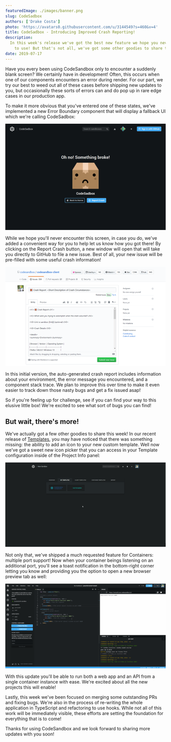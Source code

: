 ```yaml
---
featuredImage: ./images/banner.png
slug: CodeSadbox
authors: ['Drake Costa']
photo: 'https://avatars0.githubusercontent.com/u/3144549?s=460&v=4'
title: CodeSadbox - Introducing Improved Crash Reporting!
description:
  In this week's release we've got the best new feature we hope you never have
	to use! But that's not all, we've got some other goodies to share too!
date: 2019-07-17
---
```


Have you every been using CodeSandbox only to encounter a suddenly blank screen?
We certainly have in development! Often, this occurs when one of our components
encounters an error during render. For our part, we try our best to weed out all
of these cases before shipping new updates to you, but occasionally these sorts
of errors can and do pop up in rare edge cases in our production app.

To make it more obvious that you've entered one of these states, we've
implemented a new Error Boundary component that will display a fallback UI which
we're calling CodeSadbox:

![CodeSadbox](./images/01_CodeSadbox.png)

While we hope you'll never encounter this screen, in case you do, we've added a
convenient way for you to help let us know how you got there! By clicking on the
Report Crash button, a new window will open that will take you directly to
GitHub to file a new issue. Best of all, your new issue will be pre-filled with
some useful crash information!

![Crash Report](./images/02_Crash_Report.png)

In this initial version, the auto-generated crash report includes information
about your environment, the error message you encountered, and a component stack
trace. We plan to improve this over time to make it even easier to track down
those nasty bugs and get a fix issued asap!

So if you're feeling up for challenge, see if you can find your way to this
elusive little box! We're excited to see what sort of bugs you can find!

## But wait, there's more!

We've actually got a few other goodies to share this week! In our recent release
of [Templates](/post/Templates), you may have noticed that there was something
missing: the ability to add an icon to your new custom template. Well now we've
got a sweet new icon picker that you can access in your Template configuration
inside of the Project Info panel:

![Template Icons](./images/03_Template_Icons.gif)

Not only that, we've shipped a much requested feature for Containers: multiple
port support! Now when your container beings listening on an additional port,
you'll see a toast notification in the bottom-right corner letting you know and
providing you the option to open a new browser preview tab as well:

![Multiple Ports](./images/04_Multiple_Ports.gif)

With this update you'll be able to run both a web app and an API from a single
container instance with ease. We're excited about all the new projects this will
enable!

Lastly, this week we've been focused on merging some outstanding PRs and fixing
bugs. We're also in the process of re-writing the whole application in
TypeScript and refactoring to use hooks. While not all of this work will be
immediately visible, these efforts are setting the foundation for everything
that is to come!

Thanks for using CodeSandbox and we look forward to sharing more updates with
you soon!
